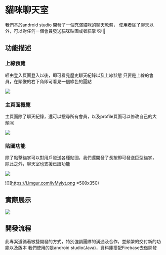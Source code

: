# 貓咪聊天室

我們基於android studio 開發了一個充滿貓咪的聊天軟體，
使用者除了聊天以外，可以對任何一個會員發送貓咪貼圖或者貓掌 :cat: :paw_prints:


## 功能描述

### 上線預覽

經由登入頁面登入以後，即可看見歷史聊天紀錄以及上線狀態
只要是上線的會員，在頭像的右下角即可看見一個綠色的圓點

![](https://i.imgur.com/mYHQKUg.png)



### 主頁面概覽

主頁面除了聊天紀錄，還可以搜尋所有會員，以及profile頁面可以修改自己的大頭照

![](https://i.imgur.com/6zx2n3g.jpg)


### 貼圖功能

除了點擊貓掌可以對用戶發送各種貼圖，我們還開發了長按即可發送巨型貓掌，
除此之外，聊天室也支援已讀功能

![](https://i.imgur.com/ChYJcxg.png)


![](https://i.imgur.com/ivMyiyt.png =500x350)

## 實際展示

![](https://i.imgur.com/XWxnSxQ.png)


## 開發流程

此專案遵循著敏捷開發的方式，特別強調團隊的溝通及合作，並頻繁的交付新的功能以及版本
我們使用的是android studio(Java)，資料庫搭配Firebase去做開發
